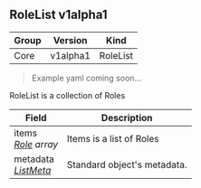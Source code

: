 ## RoleList v1alpha1

Group        | Version     | Kind
------------ | ---------- | -----------
Core | v1alpha1 | RoleList

> Example yaml coming soon...



RoleList is a collection of Roles



Field        | Description
------------ | -----------
items <br /> *[Role](#role-v1alpha1) array* | Items is a list of Roles
metadata <br /> *[ListMeta](#listmeta-unversioned)* | Standard object's metadata.

